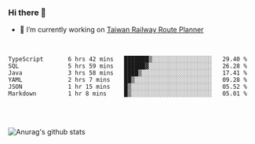 ### Hi there 👋

- 🔭 I’m currently working on [Taiwan Railway Route Planner](https://github.com/Taiwan-Railway-Route-Planner)

<br/>

<!--START_SECTION:waka-->

```text
TypeScript       6 hrs 42 mins   ███████▒░░░░░░░░░░░░░░░░░   29.40 %
SQL              5 hrs 59 mins   ██████▓░░░░░░░░░░░░░░░░░░   26.28 %
Java             3 hrs 58 mins   ████▒░░░░░░░░░░░░░░░░░░░░   17.41 %
YAML             2 hrs 7 mins    ██▒░░░░░░░░░░░░░░░░░░░░░░   09.28 %
JSON             1 hr 15 mins    █▒░░░░░░░░░░░░░░░░░░░░░░░   05.52 %
Markdown         1 hr 8 mins     █▒░░░░░░░░░░░░░░░░░░░░░░░   05.01 %
```

<!--END_SECTION:waka-->

<br/>
<br/>

![Anurag's github stats](https://github-readme-stats.vercel.app/api?username=DepickereSven&show_icons=true&theme=tokyonight)



<!--
**DepickereSven/DepickereSven** is a ✨ _special_ ✨ repository because its `README.md` (this file) appears on your GitHub profile.

Here are some ideas to get you started:

- 🔭 I’m currently working on ...
- 🌱 I’m currently learning ...
- 👯 I’m looking to collaborate on ...
- 🤔 I’m looking for help with ...
- 💬 Ask me about ...
- 📫 How to reach me: ...
- 😄 Pronouns: ...
- ⚡ Fun fact: ...
-->
